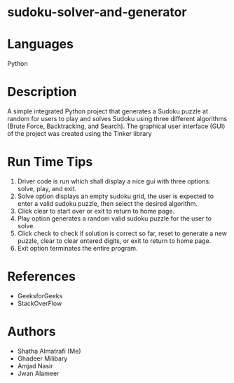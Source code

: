 # sudoku-solver-and-generator

# Languages
Python

# Description
A simple integrated Python project that generates a Sudoku puzzle at random for users to play and solves Sudoku using 
three different algorithms (Brute Force, Backtracking, and Search). The graphical user interface (GUI) of the project was 
created using the Tinker library

# Run Time Tips
1.	Driver code is run which shall display a nice gui with three options: solve, play, and exit.
2.	Solve option displays an empty sudoku grid, the user is expected to enter a valid sudoku puzzle, then select the desired algorithm.
3.	Click clear to start over or exit to return to home page.
4.	Play option generates a random valid sudoku puzzle for the user to solve.
5.	Click check to check if solution is correct so far, reset to generate a new puzzle, clear to clear entered digits, or exit to return to home page.
6.	Exit option terminates the entire program.

# References
* GeeksforGeeks
* StackOverFlow

# Authors
* Shatha Almatrafi (Me)
* Ghadeer Milibary
* Amjad Nasir
* Jwan Alameer
